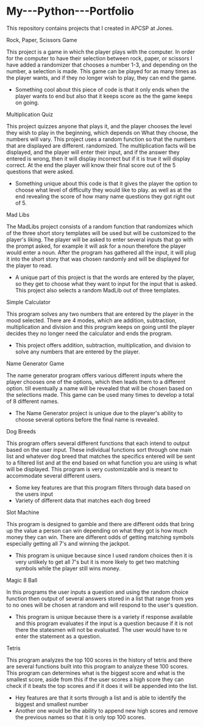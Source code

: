 # My---Python---Portfolio

This repository contains projects that I created in APCSP at Jones. 

Rock, Paper, Scissors Game

This project is a game in which the player plays with the computer. In order for the computer to have their selection between
rock, paper, or scissors I have added a randomizer that chooses a number 1-3, and depending on the number, a selection is made. This game
can be played for as many times as the player wants, and if they no longer wish to play, they can end the game.

- Something cool about this piece of code is that it only ends when the player wants to end but also that it keeps score as the
the game keeps on going.


Multiplication Quiz

This project quizzes anyone that plays it, and the player chooses the level they wish to play in the beginning, which depends on 
What they choose, the numbers will vary. This project uses a random function so that the numbers that are displayed are different.
randomized. The multiplication facts will be displayed, and the player will enter their input, and if the answer they entered is wrong, then
it will display incorrect but if it is true it will display correct. At the end the player will know their final score out of the 5 questions that were asked.

- Something unique about this code is that it gives the player the option to choose what level of difficulty they would like to play.
as well as at the end revealing the score of how many name questions they got right out of 5.


Mad Libs

The MadLibs project consists of a random function that randomizes which of the three short story templates will be used but will be customized to the player's liking.
The player will be asked to enter several inputs that go with the prompt asked, for example it will ask for a noun therefore the player would enter a noun. 
After the program has gathered all the input, it will plug it into the short story that was chosen randomly and will be displayed for the player to read.

- A unique part of this project is that the words are entered by the player, so they get to choose what they want to input for the
input that is asked. This project also selects a random MadLib out of three templates.


Simple Calculator 

This program solves any two numbers that are entered by the player in the mood selected. There are 4 modes, which are addition, subtraction,
multiplication and division and this program keeps on going until the player decides they no longer need the calculator and ends 
the program.

- This project offers addition, subtraction, multiplication, and division to solve any numbers that are entered by the player.


Name Generator Game

The name generator program offers various different inputs where the player chooses one of the options, which then leads them to a different option.
till eventually a name will be revealed that will be chosen based on the selections made. This game can be used many times to develop a total of 8 different names.

- The Name Generator project is unique due to the player's ability to choose several options before the final name is revealed.

Dog Breeds

This program offers several different functions that each intend to output based on the user input. These individual functions sort through one main list and whatever 
dog breed that matches the specifics entered will be sent to a filtered list and at the end based on what function you are using is what will be displayed. This program is very
customizable and is meant to accommodate several different users.

- Some key features are that this program filters through data based on the users input
- Variety of different data that matches each dog breed

Slot Machine

This program is designed to gamble and there are different odds that bring up the value a person can win depending on what they got is how much money they can win. There are
different odds of getting matching symbols especially getting all 7's and winning the jackpot.

- This program is unique because since I used random choices then it is very unlikely to get all 7's but it is more likely to get two matching symbols
while the player still wins money.

Magic 8 Ball

In this programs the user inputs a question and using the random choice function then  output of several answers stored in a list that range from yes to no ones will be chosen at random
and will respond to the user's question.

- This program is unique because there is a variety if response available and this program evaluates if the input is a question because if it is not there the statesmen will not
be evaluated. The user would have to re enter the statement as a question.

Tetris

This program analyzes the top 100 scores in the history of tetris and there are several functions built into this program to analyze these 100 scores. This program can determines what is the biggest
score and what is the smallest score, aside from this if the user scores a high score they can check if it beats the top scores and if it does it will be appended into the list.
- Hey features are that it sorts through a list and is able to identify the biggest and smallest number
- Another one would be the ability to append new high scores and remove the previous names so that it is only top 100 scores.



